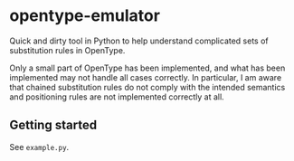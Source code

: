 # opentype-emulator

Quick and dirty tool in Python to help understand complicated sets of substitution rules in OpenType.

Only a small part of OpenType has been implemented, 
and what has been implemented may not handle all cases correctly.
In particular, I am aware that chained substitution rules do not comply with the 
intended semantics and positioning rules are not implemented correctly
at all.

## Getting started

See `example.py`.
